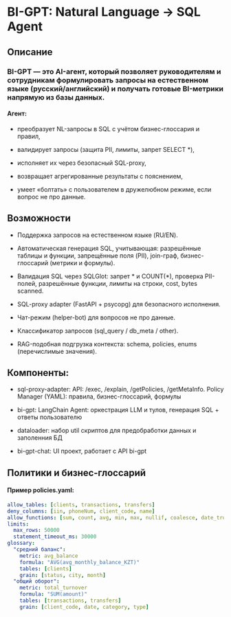 # BI-GPT: Natural Language → SQL Agent
## Описание

### BI-GPT — это AI-агент, который позволяет руководителям и сотрудникам формулировать запросы на естественном языке (русский/английский) и получать готовые BI-метрики напрямую из базы данных.

#### Агент:

- преобразует NL-запросы в SQL с учётом бизнес-глоссария и правил,

- валидирует запросы (защита PII, лимиты, запрет SELECT *),

- исполняет их через безопасный SQL-proxy,

- возвращает агрегированные результаты с пояснением,

- умеет «болтать» с пользователем в дружелюбном режиме, если вопрос не про данные.

## Возможности

- Поддержка запросов на естественном языке (RU/EN).

- Автоматическая генерация SQL, учитывающая:  разрешённые таблицы и функции, запрещённые поля (PII), join-граф, бизнес-глоссарий (метрики и формулы).

- Валидация SQL через SQLGlot: запрет * и COUNT(*), проверка PII-полей, разрешённые функции, лимиты на строки, cost, bytes scanned.

- SQL-proxy adapter (FastAPI + psycopg) для безопасного исполнения.

- Чат-режим (helper-bot) для вопросов не про данные.

- Классификатор запросов (sql_query / db_meta / other).

- RAG-подобная подгрузка контекста: schema, policies, enums (перечислимые значения).

## Компоненты:

- sql-proxy-adapter: API: /exec, /explain, /getPolicies, /getMetaInfo.  Policy Manager (YAML): правила, бизнес-глоссарий, формулы

- bi-gpt: LangChain Agent: оркестрация LLM и тулов, генерация SQL + ответы пользователю

- dataloader: набор util скриптов для предобработки данных и заполенния БД

- bi-gpt-chat: UI проект, работает с API bi-gpt

## Политики и бизнес-глоссарий

#### Пример policies.yaml:
```yaml
allow_tables: [clients, transactions, transfers]
deny_columns: [iin, phoneNum, client_code, name]
allow_functions: [sum, count, avg, min, max, nullif, coalesce, date_trunc, extract, to_char]
limits:
  max_rows: 50000
  statement_timeout_ms: 30000
glossary:
  "средний баланс":
    metric: avg_balance
    formula: "AVG(avg_monthly_balance_KZT)"
    tables: [clients]
    grain: [status, city, month]
  "общий оборот":
    metric: total_turnover
    formula: "SUM(amount)"
    tables: [transactions, transfers]
    grain: [client_code, date, category, type]
```
